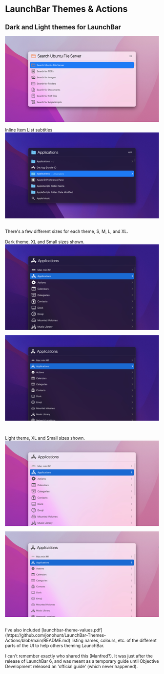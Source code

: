 # LaunchBar Themes & Actions

## Dark and Light themes for LaunchBar

![macOS Theme Light](readme-images/launchbar-themes-light-01.jpg)
<br />

Inline Item List subtitles
![macOS Theme Dark](readme-images/launchbar-themes-dark-01.jpg)
<br />
<br />

There's a few different sizes for each theme, S, M, L, and XL.<br />
<br />
Dark theme, XL and Small sizes shown.
<br />
![LaunchBar Dark XL theme](readme-images/launchbar-theme-dark-xl.jpg)

![LaunchBar Dark Small theme](readme-images/launchbar-theme-dark-s.jpg)

<br />

Light theme, XL and Small sizes shown.
<br />
![LaunchBar Dark XL theme](readme-images/launchbar-theme-light-xl.jpg)

![LaunchBar Dark Small theme](readme-images/launchbar-theme-light-s.jpg)


<br />
I've also included [launchbar-theme-values.pdf](https://github.com/jonohunt/LaunchBar-Themes-Actions/blob/main/README.md) listing names, colours, etc. of the different parts of the UI to help others theming LaunchBar.<br />
<br />
I can't remember exactly who shared this (Manfred?). It was just after the release of LaunchBar 6, and was meant as a temporary guide until Objective Development released an 'official guide' (which never happened).<br />
